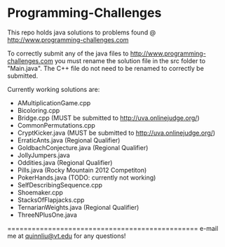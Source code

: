 Programming-Challenges
======================
This repo holds java solutions to problems found @  http://www.programming-challenges.com

To correctly submit any of the java files to http://www.programming-challenges.com you must rename the solution file in the src folder to "Main.java".
The C++ file do not need to be renamed to correctly be submitted.

Currently working solutions are:
  + AMultiplicationGame.cpp
  + Bicoloring.cpp
  + Bridge.cpp (MUST be submitted to http://uva.onlinejudge.org/)
  + CommonPermutations.cpp
  + CryptKicker.java (MUST be submitted to http://uva.onlinejudge.org/)
  + ErraticAnts.java (Regional Qualifier)
  + GoldbachConjecture.java (Regional Qualifier)
  + JollyJumpers.java
  + Oddities.java (Regional Qualifier)
  + Pills.java (Rocky Mountain 2012 Competiton)
  + PokerHands.java (TODO: currently not working)
  + SelfDescribingSequence.cpp
  + Shoemaker.cpp
  + StacksOfFlapjacks.cpp
  + TernarianWeights.java (Regional Qualifier)
  + ThreeNPlusOne.java

===============================================
e-mail me at quinnliu@vt.edu for any questions!